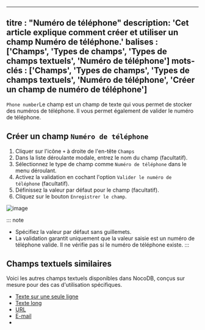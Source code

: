 ***

titre : "Numéro de téléphone"
description: 'Cet article explique comment créer et utiliser un champ Numéro de téléphone.'
balises : ['Champs', 'Types de champs', 'Types de champs textuels', 'Numéro de téléphone']
mots-clés : ['Champs', 'Types de champs', 'Types de champs textuels', 'Numéro de téléphone', 'Créer un champ de numéro de téléphone']
-----------------------------------------------------------------------------------------------------------------------------------

`Phone number`Le champ est un champ de texte qui vous permet de stocker des numéros de téléphone. Il vous permet également de valider le numéro de téléphone.

## Créer un champ `Numéro de téléphone`

1. Cliquer sur l'icône `+` à droite de l'en-tête `Champs`
2. Dans la liste déroulante modale, entrez le nom du champ (facultatif).
3. Sélectionnez le type de champ comme `Numéro de téléphone` dans le menu déroulant.
4. Activez la validation en cochant l'option `Valider le numéro de téléphone` (facultatif).
5. Définissez la valeur par défaut pour le champ (facultatif).
6. Cliquez sur le bouton `Enregistrer le champ`.

![image](/img/v2/fields/types/phonenumber.png)

::: note

* Spécifiez la valeur par défaut sans guillemets.
* La validation garantit uniquement que la valeur saisie est un numéro de téléphone valide. Il ne vérifie pas si le numéro de téléphone existe.
  :::

## Champs textuels similaires

Voici les autres champs textuels disponibles dans NocoDB, conçus sur mesure pour des cas d'utilisation spécifiques.

* [Texte sur une seule ligne](010.single-line-text.md)
* [Texte long](020.long-text.md)
* [URL](050.url.md)
* [E-mail](030.email.md)
* 
